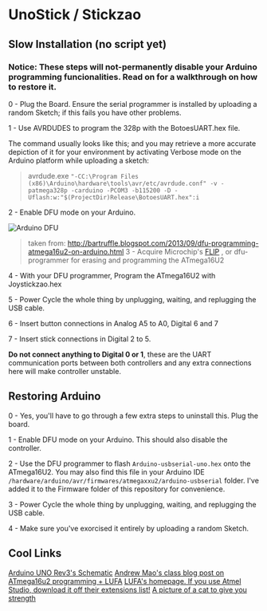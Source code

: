 # UnoStick / Stickzao

## Slow Installation (no script yet)
### Notice: These steps will not-permanently disable your Arduino programming funcionalities. Read on for a walkthrough on how to restore it.
 0 - Plug the Board. Ensure the serial programmer is installed by uploading a random Sketch; if this fails you have other problems.

 1 - Use AVRDUDES to program the 328p with the BotoesUART.hex file. 

The command usually looks like this; and you may retrieve a more accurate depiction of it for your environment by activating Verbose mode on the Arduino platform while uploading a sketch:
>avrdude.exe `"-CC:\Program Files (x86)\Arduino\hardware\tools\avr/etc/avrdude.conf" -v -patmega328p -carduino -PCOM3 -b115200 -D -Uflash:w:"$(ProjectDir)Release\BotoesUART.hex":i`

 2 - Enable DFU mode on your Arduino.

![Arduino DFU](http://2.bp.blogspot.com/-3NUsmpZn3CU/UjAZu5yS9BI/AAAAAAAADfQ/Xekuk1jNh4Y/s320/ArduinoUno_R3_Front_450px.jpg)
>taken from: http://bartruffle.blogspot.com/2013/09/dfu-programming-atmega16u2-on-arduino.html
 3 - Acquire Microchip's [FLIP](http://www.microchip.com/Developmenttools/ProductDetails/FLIP) , or dfu-programmer for erasing and programming the ATmega16U2

 4 - With your DFU programmer, Program the ATmega16U2 with Joystickzao.hex

 5 - Power Cycle the whole thing by unplugging, waiting, and replugging the USB cable.

 6 - Insert button connections in Analog A5 to A0, Digital 6 and 7

 7 - Insert stick connections in Digital 2 to 5. 

__Do not connect anything to Digital 0 or 1__, these are the UART communication ports between both controllers and any extra connections here will make controller unstable.

## Restoring Arduino
 0 - Yes, you'll have to go through a few extra steps to uninstall this. Plug the board.

 1 - Enable DFU mode on your Arduino. This should also disable the controller.

 2 - Use the DFU programmer to flash `Arduino-usbserial-uno.hex` onto the ATmega16U2. You may also find this file in your Arduino IDE `/hardware/arduino/avr/firmwares/atmegaxxu2/arduino-usbserial` folder. I've added it to the Firmware folder of this repository for convenience.

 3 - Power Cycle the whole thing by unplugging, waiting, and replugging the USB cable.

 4 - Make sure you've exorcised it entirely by uploading a random Sketch.

## Cool Links

[Arduino UNO Rev3's Schematic](https://www.arduino.cc/en/uploads/Main/Arduino_Uno_Rev3-schematic.pdf)
[Andrew Mao's class blog post on ATmega16u2 programming + LUFA](http://fab.cba.mit.edu/classes/863.14/people/andrew_mao/week11/)
[LUFA's homepage. If you use Atmel Studio, download it off their extensions list!](http://www.fourwalledcubicle.com/LUFA.php)
[A picture of a cat to give you strength](https://cdn.discordapp.com/attachments/395207473432363009/434162134486876181/ay.png)
 
 
